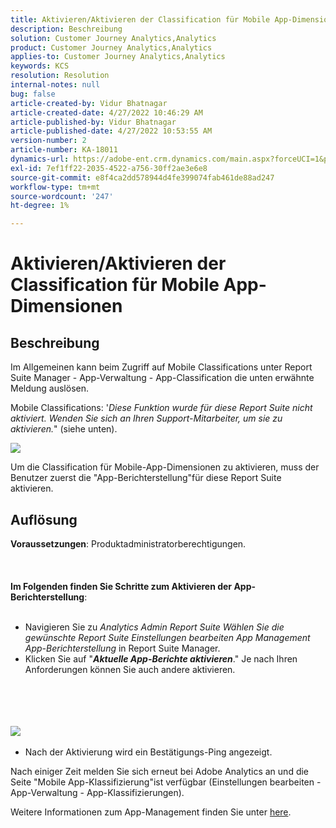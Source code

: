 ```yaml
---
title: Aktivieren/Aktivieren der Classification für Mobile App-Dimensionen
description: Beschreibung
solution: Customer Journey Analytics,Analytics
product: Customer Journey Analytics,Analytics
applies-to: Customer Journey Analytics,Analytics
keywords: KCS
resolution: Resolution
internal-notes: null
bug: false
article-created-by: Vidur Bhatnagar
article-created-date: 4/27/2022 10:46:29 AM
article-published-by: Vidur Bhatnagar
article-published-date: 4/27/2022 10:53:55 AM
version-number: 2
article-number: KA-18011
dynamics-url: https://adobe-ent.crm.dynamics.com/main.aspx?forceUCI=1&pagetype=entityrecord&etn=knowledgearticle&id=431a6949-17c6-ec11-a7b6-0022480a10ee
exl-id: 7ef1ff22-2035-4522-a756-30ff2ae3e6e8
source-git-commit: e8f4ca2dd578944d4fe399074fab461de88ad247
workflow-type: tm+mt
source-wordcount: '247'
ht-degree: 1%

---
```


# Aktivieren/Aktivieren der Classification für Mobile App-Dimensionen

## Beschreibung


Im Allgemeinen kann beim Zugriff auf Mobile Classifications unter Report Suite Manager - App-Verwaltung - App-Classification die unten erwähnte Meldung auslösen.

Mobile Classifications: &#39;*Diese Funktion wurde für diese Report Suite nicht aktiviert. Wenden Sie sich an Ihren Support-Mitarbeiter, um sie zu aktivieren.*&quot; (siehe unten).

![](assets/___461a6949-17c6-ec11-a7b6-0022480a10ee___.png)

Um die Classification für Mobile-App-Dimensionen zu aktivieren, muss der Benutzer zuerst die &quot;App-Berichterstellung&quot;für diese Report Suite aktivieren.


## Auflösung

<b>Voraussetzungen</b>: Produktadministratorberechtigungen.<br><br> <br><br><b>Im Folgenden finden Sie Schritte zum Aktivieren der App-Berichterstellung</b>: <br><br>
- Navigieren Sie zu *Analytics Admin Report Suite Wählen Sie die gewünschte Report Suite Einstellungen bearbeiten App Management App-Berichterstellung* in Report Suite Manager.
- Klicken Sie auf &quot;<b>*Aktuelle App-Berichte aktivieren</b>*.&quot; Je nach Ihren Anforderungen können Sie auch andere aktivieren.

<br><br> <br><br>![](assets/0ae3ca9c-b68f-ec11-b400-00224804a35d.png)
 
- Nach der Aktivierung wird ein Bestätigungs-Ping angezeigt.


Nach einiger Zeit melden Sie sich erneut bei Adobe Analytics an und die Seite &quot;Mobile App-Klassifizierung&quot;ist verfügbar (Einstellungen bearbeiten - App-Verwaltung - App-Klassifizierungen).

Weitere Informationen zum App-Management finden Sie unter [here](https://nam04.safelinks.protection.outlook.com/?url=https%3A%2F%2Fexperienceleague.adobe.com%2Fdocs%2Fanalytics%2Fadmin%2Fadmin-tools%2Fmobile-management.html%3Flang%3Den&amp;amp;data=04%7C01%7Cnilotpalb%40adobe.com%7C3c1d5032d121424be46208d9f1d8905c%7Cfa7b1b5a7b34438794aed2c178decee1%7C0%7C0%7C637806734700482559%7CUnknown%7CTWFpbGZsb3d8eyJWIjoiMC4wLjAwMDAiLCJQIjoiV2luMzIiLCJBTiI6Ik1haWwiLCJXVCI6Mn0%3D%7C3000&amp;amp;sdata=uxWerDD%2FHHZVSk%2B6eY0p2czXyW3BtXq75lRarjebwak%3D&amp;amp;reserved=0 "Klicken Sie auf den folgenden Link: https://experienceleague.adobe.com/docs/analytics/admin/admin-tools/mobile-management.html?lang=en").
